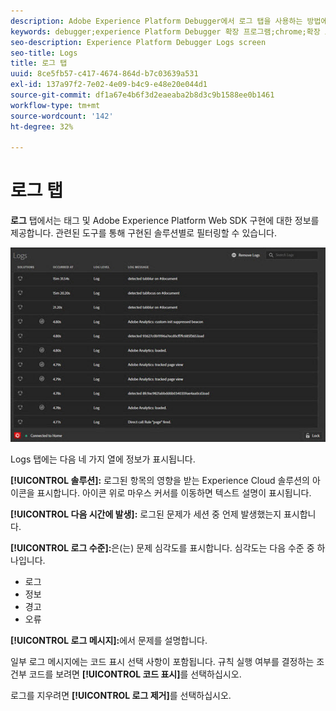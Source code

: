 ```yaml
---
description: Adobe Experience Platform Debugger에서 로그 탭을 사용하는 방법에 대해 알아봅니다.
keywords: debugger;experience Platform Debugger 확장 프로그램;chrome;확장 프로그램;로그
seo-description: Experience Platform Debugger Logs screen
seo-title: Logs
title: 로그 탭
uuid: 8ce5fb57-c417-4674-864d-b7c03639a531
exl-id: 137a97f2-7e02-4e09-b4c9-e48e20e044d1
source-git-commit: df1a67e4b6f3d2eaeaba2b8d3c9b1588ee0b1461
workflow-type: tm+mt
source-wordcount: '142'
ht-degree: 32%

---
```


# 로그 탭

**로그** 탭에서는 태그 및 Adobe Experience Platform Web SDK 구현에 대한 정보를 제공합니다. 관련된 도구를 통해 구현된 솔루션별로 필터링할 수 있습니다.

![](images/logs.jpg)

Logs 탭에는 다음 네 가지 열에 정보가 표시됩니다.

**[!UICONTROL 솔루션]:** 로그된 항목의 영향을 받는 Experience Cloud 솔루션의 아이콘을 표시합니다. 아이콘 위로 마우스 커서를 이동하면 텍스트 설명이 표시됩니다.

**[!UICONTROL 다음 시간에 발생]:** 로그된 문제가 세션 중 언제 발생했는지 표시합니다.

**[!UICONTROL 로그 수준]:**&#x200B;은(는) 문제 심각도를 표시합니다. 심각도는 다음 수준 중 하나입니다.

* 로그
* 정보
* 경고
* 오류

**[!UICONTROL 로그 메시지]:**&#x200B;에서 문제를 설명합니다.

일부 로그 메시지에는 코드 표시 선택 사항이 포함됩니다. 규칙 실행 여부를 결정하는 조건부 코드를 보려면 **[!UICONTROL 코드 표시]**&#x200B;를 선택하십시오.

로그를 지우려면 **[!UICONTROL 로그 제거]**&#x200B;를 선택하십시오.
